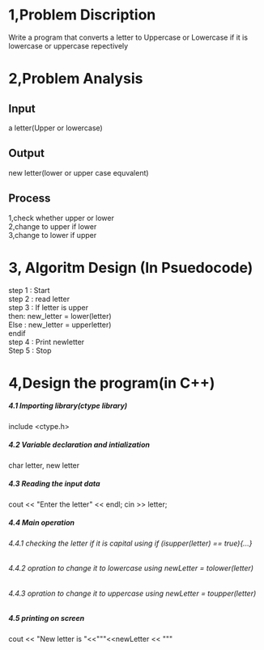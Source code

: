 # 1,Problem Discription
Write a program that converts a letter to Uppercase or Lowercase if it is lowercase or uppercase repectively </br>
# 2,Problem Analysis
## Input 
a letter(Upper or lowercase)</br>
## Output 
new letter(lower or upper case equvalent)
## Process
1,check whether upper or lower </br>
2,change to upper if lower </br>
3,change to lower if upper </br>
# 3, Algoritm Design (In Psuedocode) </br>
step 1 : Start </br>
step 2 : read letter </br>
step 3 : If letter is upper </br>
then: new_letter = lower(letter) </br>
Else : new_letter = upperletter) </br>
endif </br>
step 4 : Print newletter </br>
Step 5 : Stop </br>
# 4,Design the program(in C++)
##### 4.1 Importing library(ctype library)
include <ctype.h>
##### 4.2 Variable declaration and intialization
char letter, new letter </br>
##### 4.3 Reading the input data
cout << "Enter the letter" << endl;
cin >> letter;
##### 4.4 Main operation 
###### 4.4.1 checking the letter if it is capital using if (isupper(letter) == true){...}
###### 4.4.2 opration to change it to lowercase using newLetter = tolower(letter) 
###### 4.4.3 opration to change it to uppercase using  newLetter = toupper(letter)
##### 4.5 printing on screen
cout << "New letter is "<<"\""<<newLetter << "\""
